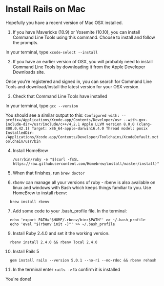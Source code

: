 # Install Rails on Mac

Hopefully you have a recent version of Mac OSX installed.

01. If you have Mavericks (10.9) or Yosemite (10.10), you can install Command Line Tools using this command. Choose to install and follow the prompts.

  In your terminal, type `xcode-select --install`

02. If you have an earlier version of OSX, you will probably need to install Command Line Tools by downloading it from the Apple Developer Downloads site.

  Once you're registered and signed in, you can search for Command Line Tools and download/install the latest version for your OSX version.

03. Check that Command Line Tools have installed

  In your terminal, type `gcc --version`

  You should see a similar output to this:
    ```
      Configured with: --prefix=/Applications/Xcode.app/Contents/Developer/usr --with-gxx-include-dir=/usr/include/c++/4.2.1
      Apple LLVM version 8.0.0 (clang-800.0.42.1)
      Target: x86_64-apple-darwin16.4.0
      Thread model: posix
      InstalledDir: /Applications/Xcode.app/Contents/Developer/Toolchains/XcodeDefault.xctoolchain/usr/bin
    ```

04. Install HomeBrew
    ```
    /usr/bin/ruby -e "$(curl -fsSL https://raw.githubusercontent.com/Homebrew/install/master/install)"
    ```

05. When that finishes, run `brew doctor`

06. *rbenv* can manage all your versions of ruby - rbenv is also available on linux and windows with Bash which keeps things familiar to you. Use HomeBrew to install rbenv:
  ```
    brew install rbenv
  ```

07. Add some code to your .bash_profile file. In the terminal:
  ```
    echo 'export PATH="$HOME/.rbenv/bin:$PATH"' >> ~/.bash_profile
    echo 'eval "$(rbenv init -)"' >> ~/.bash_profile
  ```

09. Install Ruby 2.4.0 and set it the working version.
  ```
    rbenv install 2.4.0 && rbenv local 2.4.0
  ```

10. Install Rails 5
  ```
    gem install rails --version 5.0.1 --no-ri --no-rdoc && rbenv rehash
  ```

11. In the terminal enter ```rails -v``` to confirm it is installed


You're done!

